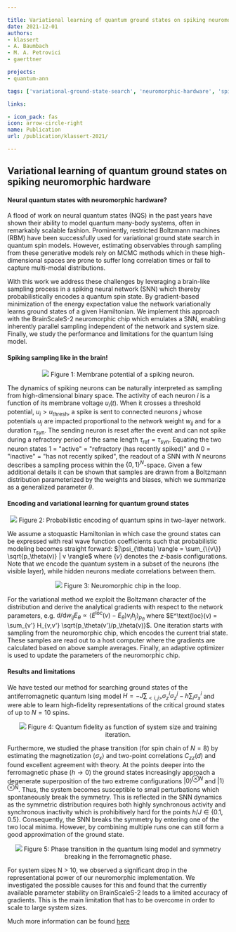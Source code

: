 ```yaml
---

title: Variational learning of quantum ground states on spiking neuromorphic hardware [Blogpost]
date: 2021-12-01
authors:
- klassert
- A. Baumbach
- M. A. Petrovici
- gaerttner

projects:
- quantum-ann

tags: ['variational-ground-state-search', 'neuromorphic-hardware', 'spiking-neural-networks', 'MCMC', 'machine-learning']

links:

- icon_pack: fas
icon: arrow-circle-right
name: Publication
url: /publication/klassert-2021/

---
```


## Variational learning of quantum ground states on spiking neuromorphic hardware

#### Neural quantum states with neuromorphic hardware?

A flood of work on neural quantum states (NQS) in the past years have shown their ability to model quantum many-body systems, often in remarkably scalable fashion.
Prominently, restricted Boltzmann machines (RBM) have been successfully used for variational ground state search in quantum spin models.
However, estimating observables through sampling from these generative models rely on MCMC methods which in these high-dimensional spaces are prone to suffer long correlation times or fail to capture multi-modal distributions.

With this work we address these challenges by leveraging a brain-like sampling process in a spiking neural network (SNN) which thereby probabilistically encodes a quantum spin state.
By gradient-based minimization of the energy expectation value the network variationally learns ground states of a given Hamiltonian.
We implement this approach with the BrainScaleS-2 neuromorphic chip which emulates a SNN, enabling inherently parallel sampling independent of the network and system size.
Finally, we study the performance and limitations for the quantum Ising model.

#### Spiking sampling like in the brain!

<p align="center">
<img src="mempot.png">
Figure 1: Membrane potential of a spiking neuron.
</p>

The dynamics of spiking neurons can be naturally interpreted as sampling from high-dimensional binary space.
The activity of each neuron $i$ is a function of its membrane voltage $u_i(t)$.
When it crosses a threshold potential, $u_i > u_\text{thresh}$, a spike is sent to connected neurons $j$ whose potentials $u_j$ are impacted proportional to the network weight $w_{ij}$ and for a duration $\tau_\text{syn}$.
The sending neuron is reset after the event and can not spike during a refractory period of the same length $\tau_\text{ref} = \tau_\text{syn}$.
Equating the two neuron states 1 = "active" = "refractory (has recently spiked)" and 0 = "inactive" = "has not recently spiked", the readout of a SNN with $N$ neurons describes a sampling process within the $\{0,1\}^N$-space.
Given a few additional details it can be shown that samples are drawn from a Boltzmann distribution parameterized by the weights and biases, which we summarize as a generalized parameter $\theta$.

#### Encoding and variational learning for quantum ground states
<p align="center">
<img src="network.png">
Figure 2: Probabilistic encoding of quantum spins in two-layer network.
</p>

We assume a stoquastic Hamiltonian in which case the ground states can be expressed with real wave function coefficients such that probabilistic modeling becomes straight forward: $|\psi_{\theta} \rangle = \sum_{\{v\}} \sqrt{p_\theta(v)} | v  \rangle$ where $\{v\}$ denotes the $z$-basis configurations.
Note that we encode the quantum system in a subset of the neurons (the visible layer), while hidden neurons mediate  correlations between them. 

<p align="center">
<img src="chip_learning.png">
Figure 3: Neuromorphic chip in the loop.
</p>

For the variational method we exploit the Boltzmann character of the distribution and derive the analytical gradients with respect to the network parameters, e.g. $\text{d}/\text{d}{w_{ij}} E_\theta \propto \langle E^\text{loc}(v) - E_\theta) v_i h_j \rangle_{p_\theta}$ where $E^\text{loc}(v) = \sum_{v'} H_{v,v'} \sqrt{p_\theta(v')/p_\theta(v)}$.
One iteration starts with sampling from the neuromorphic chip, which encodes the current trial state.
These samples are read out to a host computer where the gradients are calculated based on above sample averages.
Finally, an adaptive optimizer is used to update the parameters of the neuromorphic chip.

#### Results and limitations

We have tested our method for searching ground states of the antiferromagnetic quantum Ising model $H = -J\sum_{<i, j>} \sigma_z^i\sigma_z^j - h \sum_i \sigma_x^i$ and were able to learn high-fidelity representations of the critical ground states of up to $N=10$ spins.

<p align="center">
<img src="fidelity_learning.png">
Figure 4: Quantum fidelity as function of system size and training iteration.
</p>

Furthermore, we studied the phase transition (for spin chain of $N=8$) by estimating the magnetization $\langle \sigma_x \rangle$ and two-point correlations $C_{zz}(d)$ and found excellent agreement with theory.
At the points deeper into the ferromagnetic phase ($h \rightarrow 0$) the ground states increasingly approach a degenerate superposition of the two extreme configurations $|0\rangle^{\otimes N}$ and $|1\rangle^{\otimes N}$.
Thus, the system becomes susceptible to small perturbations which spontaneously break the symmetry.
This is reflected in the SNN dynamics as the symmetric distribution requires both highly synchronous activity and synchronous inactivity which is prohibitively hard for the points $h/J \in \{0.1, 0.5\}$.
Consequently, the SNN breaks the symmetry by entering one of the two local minima.
However, by combining multiple runs one can still form a good approximation of the ground state.

<p align="center">
<img src="phasetrans.png">
Figure 5: Phase transition in the quantum Ising model and symmetry breaking in the ferromagnetic phase.
</p>

For system sizes N > 10, we observed a significant drop in the representational power of our neuromorphic implementation.
We investigated the possible causes for this and found that the currently available parameter stability on BrainScaleS-2 leads to a limited accuracy of gradients.
This is the main limitation that has to be overcome in order to scale to large system sizes.


Much more information can be found [here](https://arxiv.org/abs/2109.15169)
